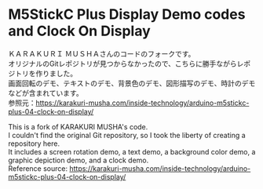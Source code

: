 # M5StickC Plus Display Demo codes and Clock On Display
ＫＡＲＡＫＵＲＩ ＭＵＳＨＡさんのコードのフォークです。  
オリジナルのGitレポジトリが見つからなかったので、こちらに勝手ながらレポジトリを作りました。  
画面回転のデモ、テキストのデモ、背景色のデモ、図形描写のデモ、時計のデモなどが含まれています。  
参照元：https://karakuri-musha.com/inside-technology/arduino-m5stickc-plus-04-clock-on-display/

This is a fork of KARAKURI MUSHA's code.  
I couldn't find the original Git repository, so I took the liberty of creating a repository here.  
It includes a screen rotation demo, a text demo, a background color demo, a graphic depiction demo, and a clock demo.  
Reference source: https://karakuri-musha.com/inside-technology/arduino-m5stickc-plus-04-clock-on-display/
